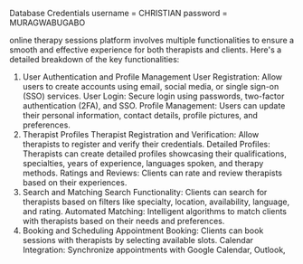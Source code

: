 Database Credentials
username = CHRISTIAN
password = MURAGWABUGABO



online therapy sessions platform involves multiple functionalities to ensure a smooth and effective experience for both therapists and clients. Here's a detailed breakdown of the key functionalities:

1. User Authentication and Profile Management
User Registration: Allow users to create accounts using email, social media, or single sign-on (SSO) services.
User Login: Secure login using passwords, two-factor authentication (2FA), and SSO.
Profile Management: Users can update their personal information, contact details, profile pictures, and preferences.
2. Therapist Profiles
Therapist Registration and Verification: Allow therapists to register and verify their credentials.
Detailed Profiles: Therapists can create detailed profiles showcasing their qualifications, specialties, years of experience, languages spoken, and therapy methods.
Ratings and Reviews: Clients can rate and review therapists based on their experiences.
3. Search and Matching
Search Functionality: Clients can search for therapists based on filters like specialty, location, availability, language, and rating.
Automated Matching: Intelligent algorithms to match clients with therapists based on their needs and preferences.
4. Booking and Scheduling
Appointment Booking: Clients can book sessions with therapists by selecting available slots.
Calendar Integration: Synchronize appointments with Google Calendar, Outlook, 
